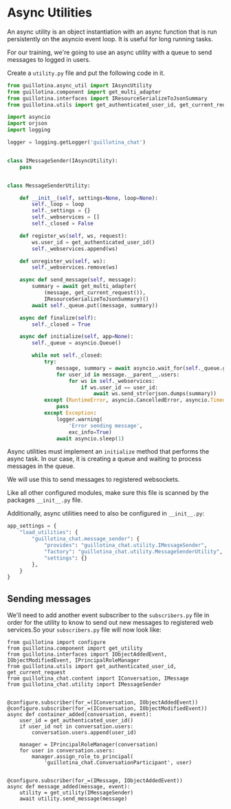 # Async Utilities

An async utility is an object instantiation with an async function that is run
persistently on the asyncio event loop. It is useful for long running tasks.

For our training, we're going to use an async utility with a queue to send
messages to logged in users.

Create a `utility.py` file and put the following code in it.

```python
from guillotina.async_util import IAsyncUtility
from guillotina.component import get_multi_adapter
from guillotina.interfaces import IResourceSerializeToJsonSummary
from guillotina.utils import get_authenticated_user_id, get_current_request

import asyncio
import orjson
import logging

logger = logging.getLogger('guillotina_chat')


class IMessageSender(IAsyncUtility):
    pass


class MessageSenderUtility:

    def __init__(self, settings=None, loop=None):
        self._loop = loop
        self._settings = {}
        self._webservices = []
        self._closed = False

    def register_ws(self, ws, request):
        ws.user_id = get_authenticated_user_id()
        self._webservices.append(ws)

    def unregister_ws(self, ws):
        self._webservices.remove(ws)

    async def send_message(self, message):
        summary = await get_multi_adapter(
            (message, get_current_request()),
            IResourceSerializeToJsonSummary)()
        await self._queue.put((message, summary))

    async def finalize(self):
        self._closed = True

    async def initialize(self, app=None):
        self._queue = asyncio.Queue()

        while not self._closed:
            try:
                message, summary = await asyncio.wait_for(self._queue.get(), 0.2)
                for user_id in message.__parent__.users:
                    for ws in self._webservices:
                        if ws.user_id == user_id:
                            await ws.send_str(orjson.dumps(summary))
            except (RuntimeError, asyncio.CancelledError, asyncio.TimeoutError):
                pass
            except Exception:
                logger.warning(
                    'Error sending message',
                    exc_info=True)
                await asyncio.sleep(1)
```


Async utilities must implement an `initialize` method that performs the async
task. In our case, it is creating a queue and waiting to process messages
in the queue.

We will use this to send messages to registered websockets.

Like all other configured modules, make sure this file is scanned
by the packages `__init__.py` file.

Additionally, async utilities need to also be configured in `__init__.py`:

```python
app_settings = {
    "load_utilities": {
        "guillotina_chat.message_sender": {
            "provides": "guillotina_chat.utility.IMessageSender",
            "factory": "guillotina_chat.utility.MessageSenderUtility",
            "settings": {}
        },
    }
}
```

## Sending messages

We'll need to add another event subscriber to the `subscribers.py` file
in order for the utility to know to send out new messages to registered
web services.So your `subscribers.py` file will now look like:

```
from guillotina import configure
from guillotina.component import get_utility
from guillotina.interfaces import IObjectAddedEvent, IObjectModifiedEvent, IPrincipalRoleManager
from guillotina.utils import get_authenticated_user_id, get_current_request
from guillotina_chat.content import IConversation, IMessage
from guillotina_chat.utility import IMessageSender


@configure.subscriber(for_=(IConversation, IObjectAddedEvent))
@configure.subscriber(for_=(IConversation, IObjectModifiedEvent))
async def container_added(conversation, event):
    user_id = get_authenticated_user_id()
    if user_id not in conversation.users:
        conversation.users.append(user_id)

    manager = IPrincipalRoleManager(conversation)
    for user in conversation.users:
        manager.assign_role_to_principal(
            'guillotina_chat.ConversationParticipant', user)


@configure.subscriber(for_=(IMessage, IObjectAddedEvent))
async def message_added(message, event):
    utility = get_utility(IMessageSender)
    await utility.send_message(message)
```
